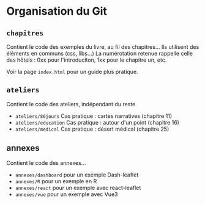 # Organisation du Git

## `chapitres`

Contient le code des exemples du livre, au fil des chapitres... Ils utilisent des éléments en communs (css, libs...) La numérotation retenue rappelle celle des hôtels : 0xx pour l'introduciton, 1xx pour le chapitre un, etc.

Voir la page `index.html` pour un guide plus pratique.

## `ateliers`

Contient le code des ateliers, indépendant du reste

-   `ateliers/80jours` Cas pratique : cartes narratives (chapitre 11)
-   `ateliers/education` Cas pratique : autour d'un point (chapitre 16)
-   `ateliers/medical` Cas pratique : désert médical (chapitre 25)

## annexes

Contient le code des annexes...

-   `annexes/dashboard` pour un exemple Dash-leaflet
-   `annexes/R` pour un exemple en R
-   `annexes/react` pour un exemple avec react-leaflet
-   `annexes/vue` pour un exemple avec Vue3
